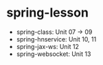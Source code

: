 # spring-lesson

- spring-class: Unit 07 -> 09
- spring-hnservice: Unit 10, 11
- spring-jax-ws: Unit 12
- spring-websocket: Unit 13
